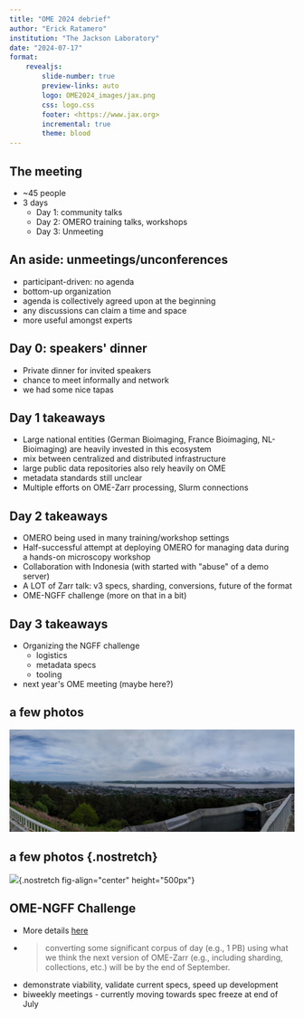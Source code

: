 ```yaml
---
title: "OME 2024 debrief"
author: "Erick Ratamero"
institution: "The Jackson Laboratory"
date: "2024-07-17"
format: 
    revealjs:
        slide-number: true
        preview-links: auto
        logo: OME2024_images/jax.png
        css: logo.css
        footer: <https://www.jax.org>
        incremental: true
        theme: blood
---
```


## The meeting
- ~45 people
- 3 days
    - Day 1: community talks
    - Day 2: OMERO training talks, workshops
    - Day 3: Unmeeting

## An aside: unmeetings/unconferences
- participant-driven: no agenda
- bottom-up organization
- agenda is collectively agreed upon at the beginning
- any discussions can claim a time and space
- more useful amongst experts

## Day 0: speakers' dinner
- Private dinner for invited speakers
- chance to meet informally and network
- we had some nice tapas

## Day 1 takeaways
- Large national entities (German Bioimaging, France Bioimaging, NL-Bioimaging) are heavily invested in this ecosystem
- mix between centralized and distributed infrastructure 
- large public data repositories also rely heavily on OME
- metadata standards still unclear
- Multiple efforts on OME-Zarr processing, Slurm connections

## Day 2 takeaways
- OMERO being used in many training/workshop settings
- Half-successful attempt at deploying OMERO for managing data during a hands-on microscopy workshop
- Collaboration with Indonesia (with started with "abuse" of a demo server)
- A LOT of Zarr talk: v3 specs, sharding, conversions, future of the format
- OME-NGFF challenge (more on that in a bit)

## Day 3 takeaways
- Organizing the NGFF challenge
    - logistics
    - metadata specs
    - tooling
- next year's OME meeting (maybe here?)

## a few photos
![](OME2024_images/PXL_20240528_100142225.PANO.jpg)

## a few photos {.nostretch}
![](OME2024_images/PXL_20240529_073549219.jpg){.nostretch fig-align="center" height="500px"}

## OME-NGFF Challenge

- More details [here](https://forum.image.sc/t/ome2024-ngff-challenge/97363)
- >converting some significant corpus of day (e.g., 1 PB) using what we think the next version of OME-Zarr (e.g., including sharding, collections, etc.) will be by the end of September.
- demonstrate viability, validate current specs, speed up development
- biweekly meetings - currently moving towards spec freeze at end of July
